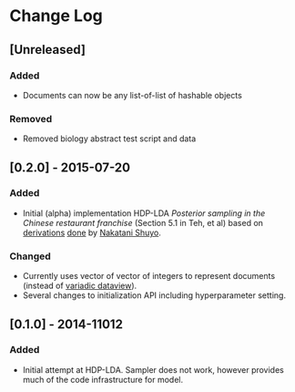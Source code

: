 # Change Log

## [Unreleased]
### Added
- Documents can now be any list-of-list of hashable objects

### Removed
- Removed biology abstract test script and data

## [0.2.0] - 2015-07-20
### Added
- Initial (alpha) implementation HDP-LDA _Posterior sampling in the Chinese restaurant franchise_ (Section 5.1 in Teh, et al) based on [derivations](https://shuyo.wordpress.com/2012/08/15/hdp-lda-updates/) [done](https://github.com/shuyo/iir/blob/a6203a7523970a4807beba1ce3b9048a16013246/lda/hdplda2.py) by [Nakatani Shuyo](https://twitter.com/shuyo).

### Changed
- Currently uses vector of vector of integers to represent documents (instead of [variadic dataview](https://github.com/datamicroscopes/common/blob/master/include/microscopes/common/variadic/dataview.hpp)).
- Several changes to initialization API including hyperparameter setting.


## [0.1.0] - 2014-11012
### Added
- Initial attempt at HDP-LDA. Sampler does not work, however provides much of the code infrastructure for model.